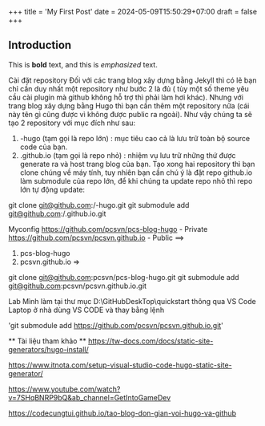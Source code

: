 +++
title = 'My First Post'
date = 2024-05-09T15:50:29+07:00
draft = false
+++
## Introduction

This is **bold** text, and this is *emphasized* text.

Cài đặt repository
Đối với các trang blog xây dựng bằng Jekyll thì có lẽ bạn chỉ cần duy nhất một repository như bước 2 là đủ ( tùy một số theme yêu cầu cài plugin mà github không hỗ trợ thì phải làm hơi khác). Nhưng với trang blog xây dựng bằng Hugo thì bạn cần thêm một repository nữa (cái này tên gì cũng được vì không được public ra ngoài). Như vậy chúng ta sẽ tạo 2 repository với mục đích như sau: 
1. <blog-name>-hugo (tạm gọi là repo lớn) : mục tiêu cao cả là lưu trữ toàn bộ source code của bạn. 
2. <github username>.github.io (tạm gọi là repo nhỏ) : nhiệm vụ lưu trữ những thứ được generate ra và host trang blog của bạn. Tạo xong hai repository thì bạn clone chúng về máy tính, tuy nhiên bạn cần chú ý là đặt repo github.io làm submodule của repo lớn, để khi chúng ta update repo nhỏ thì repo lớn tự động update:

git clone git@github.com:<username>/<blog-name>-hugo.git
git submodule add git@github.com:<username>/<username>.github.io.git


Myconfig
https://github.com/pcsvn/pcs-blog-hugo - Private
https://github.com/pcsvn/pcsvn.github.io - Public
==>
1. pcs-blog-hugo
2. pcsvn.github.io
=> 

git clone git@github.com:pcsvn/pcs-blog-hugo.git
git submodule add git@github.com:pcsvn/pcsvn.github.io.git

Lab Mình làm tại thư mục D:\GitHubDeskTop\quickstart thông qua VS Code
Laptop ở nhà dùng VS CODE và thay bằng lệnh 

'git submodule add https://github.com/pcsvn/pcsvn.github.io.git'

** Tài liệu tham khảo **
https://tw-docs.com/docs/static-site-generators/hugo-install/

https://www.itnota.com/setup-visual-studio-code-hugo-static-site-generator/

https://www.youtube.com/watch?v=7SHqBNRP9bQ&ab_channel=GetIntoGameDev

https://codecungtui.github.io/tao-blog-don-gian-voi-hugo-va-github